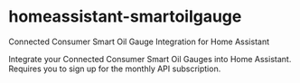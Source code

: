 # homeassistant-smartoilgauge

Connected Consumer Smart Oil Gauge Integration for Home Assistant

Integrate your Connected Consumer Smart Oil Gauges into Home Assistant. Requires you to sign up for the monthly API subscription.
